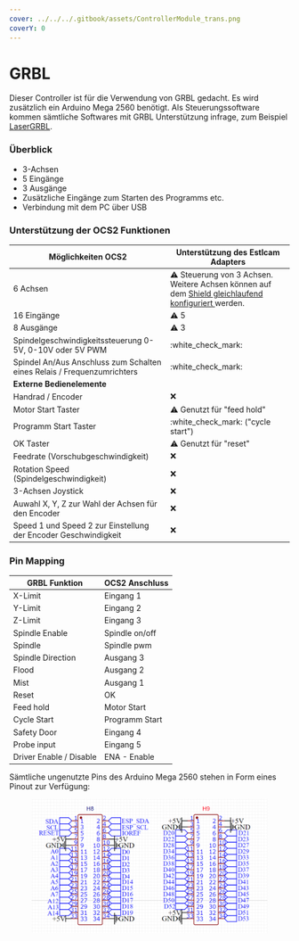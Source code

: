 ```yaml
---
cover: ../../../.gitbook/assets/ControllerModule_trans.png
coverY: 0
---
```


# GRBL

Dieser Controller ist für die Verwendung von GRBL gedacht. Es wird zusätzlich ein Arduino Mega 2560 benötigt. Als Steuerungssoftware kommen sämtliche Softwares mit GRBL Unterstützung infrage, zum Beispiel [LaserGRBL](https://lasergrbl.com/).

### Überblick

* 3-Achsen
* 5 Eingänge
* 3 Ausgänge
* Zusätzliche Eingänge zum Starten des Programms etc.
* Verbindung mit dem PC über USB

### Unterstützung der OCS2 Funktionen <a href="#unterstuetzung-des-ocs2-funktionen" id="unterstuetzung-des-ocs2-funktionen"></a>

| Möglichkeiten OCS2                                                      | Unterstützung des Estlcam Adapters                                                                                                                                  |
| ----------------------------------------------------------------------- | ------------------------------------------------------------------------------------------------------------------------------------------------------------------- |
| 6 Achsen                                                                | :warning: Steuerung von 3 Achsen. Weitere Achsen können auf dem [Shield gleichlaufend konfiguriert ](../mainboard/anschluesse-jumper.md#achsenkonfiguration)werden. |
| 16 Eingänge                                                             | :warning: 5                                                                                                                                                         |
| 8 Ausgänge                                                              | :warning: 3                                                                                                                                                         |
| Spindelgeschwindigkeitssteuerung 0-5V, 0-10V oder 5V PWM                | :white\_check\_mark:                                                                                                                                                |
| Spindel An/Aus Anschluss zum Schalten eines Relais / Frequenzumrichters | :white\_check\_mark:                                                                                                                                                |
| **Externe Bedienelemente**                                              |                                                                                                                                                                     |
| Handrad / Encoder                                                       | :x:                                                                                                                                                                 |
| Motor Start Taster                                                      | :warning: Genutzt für "feed hold"                                                                                                                                   |
| Programm Start Taster                                                   | :white\_check\_mark: ("cycle start")                                                                                                                                |
| OK Taster                                                               | :warning: Genutzt für "reset"                                                                                                                                       |
| Feedrate (Vorschubgeschwindigkeit)                                      | :x:                                                                                                                                                                 |
| Rotation Speed (Spindelgeschwindigkeit)                                 | :x:                                                                                                                                                                 |
| 3-Achsen Joystick                                                       | :x:                                                                                                                                                                 |
| Auwahl X, Y, Z zur Wahl der Achsen für den Encoder                      | :x:                                                                                                                                                                 |
| Speed 1 und Speed 2 zur Einstellung der Encoder Geschwindigkeit         | :x:                                                                                                                                                                 |

### Pin Mapping <a href="#undefined" id="undefined"></a>

| GRBL Funktion           | OCS2 Anschluss |
| ----------------------- | -------------- |
| X-Limit                 | Eingang 1      |
| Y-Limit                 | Eingang 2      |
| Z-Limit                 | Eingang 3      |
| Spindle Enable          | Spindle on/off |
| Spindle                 | Spindle pwm    |
| Spindle Direction       | Ausgang 3      |
| Flood                   | Ausgang 2      |
| Mist                    | Ausgang 1      |
| Reset                   | OK             |
| Feed hold               | Motor Start    |
| Cycle Start             | Programm Start |
| Safety Door             | Eingang 4      |
| Probe input             | Eingang 5      |
| Driver Enable / Disable | ENA - Enable   |

Sämtliche ungenutzte Pins des Arduino Mega 2560 stehen in Form eines Pinout zur Verfügung:

<figure><img src="../../../.gitbook/assets/grbl pinout.png" alt=""><figcaption></figcaption></figure>
